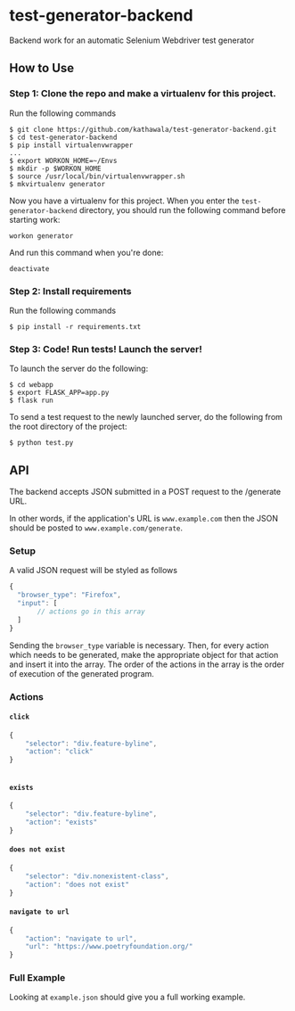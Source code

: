 # test-generator-backend
Backend work for an automatic Selenium Webdriver test generator

## How to Use

### Step 1: Clone the repo and make a virtualenv for this project.

Run the following commands

```
$ git clone https://github.com/kathawala/test-generator-backend.git
$ cd test-generator-backend
$ pip install virtualenvwrapper
...
$ export WORKON_HOME=~/Envs
$ mkdir -p $WORKON_HOME
$ source /usr/local/bin/virtualenvwrapper.sh
$ mkvirtualenv generator
```

Now you have a virtualenv for this project.
When you enter the `test-generator-backend` directory,
you should run the following command before starting work:

```
workon generator
```

And run this command when you're done:

```
deactivate
```

### Step 2: Install requirements

Run the following commands

```
$ pip install -r requirements.txt
```

### Step 3: Code! Run tests! Launch the server!

To launch the server do the following:

```
$ cd webapp
$ export FLASK_APP=app.py
$ flask run
```

To send a test request to the newly launched server, do the following from the root directory of the project:

```
$ python test.py
```

## API

The backend accepts JSON submitted in a POST request to the /generate URL.

In other words, if the application's URL is `www.example.com` then the JSON
should be posted to `www.example.com/generate`.

### Setup

A valid JSON request will be styled as follows

```Javascript
{
  "browser_type": "Firefox",
  "input": [
  	   // actions go in this array
  ]
}
```

Sending the `browser_type` variable is necessary. Then, for every action
which needs to be generated, make the appropriate object for that action
and insert it into the array. The order of the actions in the array is the order
of execution of the generated program.

### Actions

#### `click`

```Javascript
{
    "selector": "div.feature-byline",
    "action": "click"
}
 
```

#### `exists`

```Javascript
{
    "selector": "div.feature-byline",
    "action": "exists"
}
```

#### `does not exist`

```Javascript
{
    "selector": "div.nonexistent-class",
    "action": "does not exist"
}
```

#### `navigate to url`

```Javascript
{
    "action": "navigate to url",
    "url": "https://www.poetryfoundation.org/"
}
```
### Full Example

Looking at `example.json` should give you a full working example.